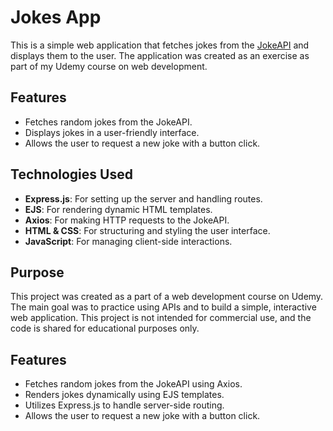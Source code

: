 # Jokes App

This is a simple web application that fetches jokes from the [JokeAPI](https://sv443.net/jokeapi/v2/) and displays them to the user. The application was created as an exercise as part of my Udemy course on web development.

## Features

- Fetches random jokes from the JokeAPI.
- Displays jokes in a user-friendly interface.
- Allows the user to request a new joke with a button click.

## Technologies Used

- **Express.js**: For setting up the server and handling routes.
- **EJS**: For rendering dynamic HTML templates.
- **Axios**: For making HTTP requests to the JokeAPI.
- **HTML & CSS**: For structuring and styling the user interface.
- **JavaScript**: For managing client-side interactions.



## Purpose

This project was created as a part of a web development course on Udemy. The main goal was to practice using APIs and to build a simple, interactive web application. This project is not intended for commercial use, and the code is shared for educational purposes only.



## Features

- Fetches random jokes from the JokeAPI using Axios.
- Renders jokes dynamically using EJS templates.
- Utilizes Express.js to handle server-side routing.
- Allows the user to request a new joke with a button click.


  

